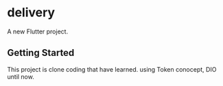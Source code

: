 # delivery

A new Flutter project.

## Getting Started

This project is clone coding that have learned.
using Token conocept, DIO until now.
